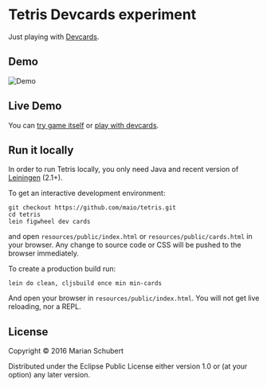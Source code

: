 # Tetris Devcards experiment

Just playing with [Devcards](https://github.com/bhauman/devcards).

## Demo

![Demo](https://raw.githubusercontent.com/maio/tetris/master/resources/demo.gif)

## Live Demo

You can [try game itself](https://maio.cz/tetris/index.html) or [play with devcards](https://maio.cz/tetris/cards.html).

## Run it locally

In order to run Tetris locally, you only need Java and recent version of [Leiningen](http://leiningen.org/) (2.1+).

To get an interactive development environment:

    git checkout https://github.com/maio/tetris.git
    cd tetris
    lein figwheel dev cards

and open `resources/public/index.html` or `resources/public/cards.html` in your browser. Any change to source code or CSS will be pushed to the browser immediately.

To create a production build run:

    lein do clean, cljsbuild once min min-cards

And open your browser in `resources/public/index.html`. You will not get live reloading, nor a REPL.

## License

Copyright © 2016 Marian Schubert

Distributed under the Eclipse Public License either version 1.0 or (at your option) any later version.
